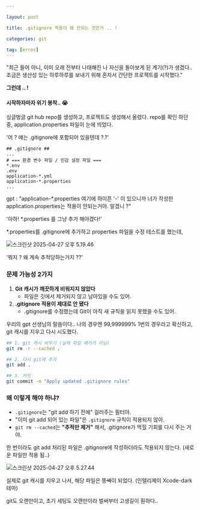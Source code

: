 ```yaml
---

layout: post

title: .gitignore 적용이 왜 안되는 것인가 .. !

categories: git

tag: [error]
---
```




"최근 들어 아니, 이미 오래 전부터 나태해진 나 자신을 돌아보게 된 계기(?)가 생겼다..
조금은 생산성 있는 하루하루를 보내기 위해 혼자서 간단한 프로젝트를 시작했다."

**그런데 .. !**

#### 시작하자마자 위기 봉착.. 😭

싱글벙글 git hub repo를 생성하고, 프로젝트도 생성해서 올렸다.
repo를 확인 하던 중, application.properties 파일이 눈에 띄었다.

'어 ? 얘는 .gitignore에 포함되어 있을텐데 ?.?'

```properties
## .gitignore ##
...
# === 환경 변수 파일 / 민감 설정 파일 ===
*.env
.env
application-*.yml
application-*.properties
...
```

gpt : "application-*.properties 여기에 하이픈 '-' 이 있으니까 너가 작성한 application.properties는 적용이 안되는거야. 알겠니 ?"

'아하! *.properties 를 그냥 추가 해야겠다!'

*.properties를 .gitignore에 추가하고 properties 파일을 수정 테스트를 했는데,

![스크린샷 2025-04-27 오후 5.19.46](https://gjbbang.github.io/assets/images/202504/image01.png)

'뭐지 ? 왜 계속 추적당하는거지 ??'

### 문제 가능성 2가지

1. **Git 캐시가 깨끗하게 비워지지 않았다**
   - 파일은 깃에서 제거되지 않고 남아있을 수도 있어.
2. **.gitignore 적용이 제대로 안 됐다**
   - .gitignore를 수정했는데 Git이 아직 새 규칙을 읽지 못했을 수도 있어.

우리의 gpt 선생님의 말씀이다.. 나의 경우엔 99,999999% 1번의 경우라고 확신하고,
git 캐시를 지우고 다시 시도했다.

```bash
## 1. git 캐시 비우기 (실제 파일 제거가 아님)
git rm -r --cached .

## 2. 다시 git에 추가
git add .

## 3. 커밋
git commit -m "Apply updated .gitignore rules"

```

### 왜 이렇게 해야 하냐?

- `.gitignore`는 "git add 하기 전에" 걸러주는 필터야.
- "이미 git add 되어 있는 파일"은 `.gitignore` 규칙이 적용되지 않아.
- `git rm --cached`는 **"추적만 제거"** 해서, .gitignore가 먹힐 기회를 다시 주는 거야.



한 번이라도 git add 처리된 파일은 .gitignore에 작성하더라도 적용되지 않는다.
(새로운 파일만 적용 됨..)



![스크린샷 2025-04-27 오후 5.27.44](https://gjbbang.github.io/assets/images/202504/image02.png)





실제로 git 캐시를 지우고 나서, 해당 파일은 ~~똥색~~이 되었다. (인텔리제이 Xcode-dark 테마)

git도 오랜만이고, 초기 세팅도 오랜만이라 벌써부터 고생길이 훤하다..

